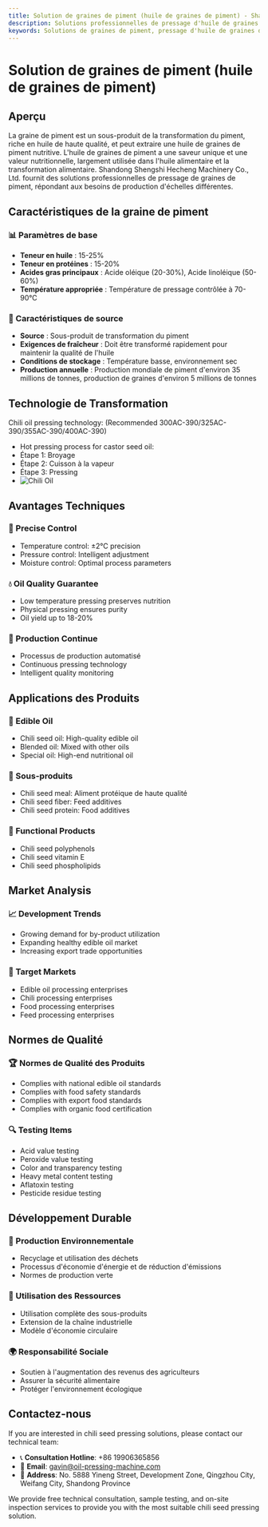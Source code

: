 ```yaml
---
title: Solution de graines de piment (huile de graines de piment) - Shandong Shengshi Hecheng Machinery Co., Ltd.
description: Solutions professionnelles de pressage d'huile de graines de piment, fournissant des équipements et services techniques de transformation d'huile de graines de piment, teneur en huile 15-25%, utilisant un processus de pressage approprié pour mettre en valeur la valeur nutritionnelle, répondant aux besoins différents des petits ateliers aux grandes usines.
keywords: Solutions de graines de piment, pressage d'huile de graines de piment, équipement de transformation de graines de piment, ligne de production d'huile de graines de piment, presse à huile de graines de piment, extraction d'huile de graines de piment, transformation de graines oléagineuses de piment, équipement de pressage d'huile de graines de piment, équipement de production d'huile de graines de piment, usine de transformation d'huile de graines de piment
---
```


# Solution de graines de piment (huile de graines de piment)

## Aperçu

La graine de piment est un sous-produit de la transformation du piment, riche en huile de haute qualité, et peut extraire une huile de graines de piment nutritive. L'huile de graines de piment a une saveur unique et une valeur nutritionnelle, largement utilisée dans l'huile alimentaire et la transformation alimentaire. Shandong Shengshi Hecheng Machinery Co., Ltd. fournit des solutions professionnelles de pressage de graines de piment, répondant aux besoins de production d'échelles différentes.

## Caractéristiques de la graine de piment

### 📊 Paramètres de base
- **Teneur en huile** : 15-25%
- **Teneur en protéines** : 15-20%
- **Acides gras principaux** : Acide oléique (20-30%), Acide linoléique (50-60%)
- **Température appropriée** : Température de pressage contrôlée à 70-90℃

### 🌱 Caractéristiques de source
- **Source** : Sous-produit de transformation du piment
- **Exigences de fraîcheur** : Doit être transformé rapidement pour maintenir la qualité de l'huile
- **Conditions de stockage** : Température basse, environnement sec
- **Production annuelle** : Production mondiale de piment d'environ 35 millions de tonnes, production de graines d'environ 5 millions de tonnes

## Technologie de Transformation
Chili oil pressing technology: (Recommended 300AC-390/325AC-390/355AC-390/400AC-390)
 + Hot pressing process for castor seed oil:
 + Étape 1: Broyage
 + Étape 2: Cuisson à la vapeur
 + Étape 3: Pressing
 + ![Chili Oil](/images/辣椒籽热榨工艺_Hot%20pressing%20process%20of%20chili%20seeds.png)

## Avantages Techniques

### 🎯 Precise Control
- Temperature control: ±2℃ precision
- Pressure control: Intelligent adjustment
- Moisture control: Optimal process parameters

### 💧 Oil Quality Guarantee
- Low temperature pressing preserves nutrition
- Physical pressing ensures purity
- Oil yield up to 18-20%

### 🔄 Production Continue
- Processus de production automatisé
- Continuous pressing technology
- Intelligent quality monitoring

## Applications des Produits

### 🍳 Edible Oil
- Chili seed oil: High-quality edible oil
- Blended oil: Mixed with other oils
- Special oil: High-end nutritional oil

### 🥛 Sous-produits
- Chili seed meal: Aliment protéique de haute qualité
- Chili seed fiber: Feed additives
- Chili seed protein: Food additives

### 💊 Functional Products
- Chili seed polyphenols
- Chili seed vitamin E
- Chili seed phospholipids

## Market Analysis

### 📈 Development Trends
- Growing demand for by-product utilization
- Expanding healthy edible oil market
- Increasing export trade opportunities

### 🎯 Target Markets
- Edible oil processing enterprises
- Chili processing enterprises
- Food processing enterprises
- Feed processing enterprises

## Normes de Qualité

### 🏆 Normes de Qualité des Produits
- Complies with national edible oil standards
- Complies with food safety standards
- Complies with export food standards
- Complies with organic food certification

### 🔍 Testing Items
- Acid value testing
- Peroxide value testing
- Color and transparency testing
- Heavy metal content testing
- Aflatoxin testing
- Pesticide residue testing

## Développement Durable

### 🌱 Production Environnementale
- Recyclage et utilisation des déchets
- Processus d'économie d'énergie et de réduction d'émissions
- Normes de production verte

### 🔄 Utilisation des Ressources
- Utilisation complète des sous-produits
- Extension de la chaîne industrielle
- Modèle d'économie circulaire

### 🌍 Responsabilité Sociale
- Soutien à l'augmentation des revenus des agriculteurs
- Assurer la sécurité alimentaire
- Protéger l'environnement écologique

## Contactez-nous

If you are interested in chili seed pressing solutions, please contact our technical team:

- 📞 **Consultation Hotline**: +86 19906365856
- 📧 **Email**: gavin@oil-pressing-machine.com
- 📍 **Address**: No. 5888 Yineng Street, Development Zone, Qingzhou City, Weifang City, Shandong Province

We provide free technical consultation, sample testing, and on-site inspection services to provide you with the most suitable chili seed pressing solution.